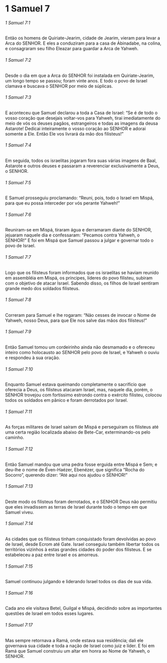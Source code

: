 # 1 Samuel 7

###### 1 Samuel 7:1

Então os homens de Quiriate-Jearim, cidade de Jearim, vieram para levar a Arca do SENHOR. E eles a conduziram para a casa de Abinadabe, na colina, e consagraram seu filho Eleazar para guardar a Arca de Yahweh.

###### 1 Samuel 7:2

Desde o dia em que a Arca do SENHOR foi instalada em Quiriate-Jearim, um longo tempo se passou; foram vinte anos. E todo o povo de Israel clamava e buscava o SENHOR por meio de súplicas.

###### 1 Samuel 7:3

E aconteceu que Samuel declarou a toda a Casa de Israel: “Se é de todo o vosso coração que desejais voltar-vos para Yahweh, tirai imediatamente do meio de vós os deuses pagãos, estrangeiros e todas as imagens da deusa Astarote! Dedicai inteiramente o vosso coração ao SENHOR e adorai somente a Ele. Então Ele vos livrará da mão dos filisteus!”

###### 1 Samuel 7:4

Em seguida, todos os israelitas jogaram fora suas várias imagens de Baal, Astarote e outros deuses e passaram a reverenciar exclusivamente a Deus, o SENHOR.

###### 1 Samuel 7:5

E Samuel prosseguiu proclamando: “Reuni, pois, todo o Israel em Mispá, para que eu possa interceder por vós perante Yahweh!”

###### 1 Samuel 7:6

Reuniram-se em Mispá, tiraram água e derramaram diante do SENHOR, jejuaram naquele dia e confessaram: “Pecamos contra Yahweh, o SENHOR!” E foi em Mispá que Samuel passou a julgar e governar todo o povo de Israel.

###### 1 Samuel 7:7

Logo que os filisteus foram informados que os israelitas se haviam reunido em assembléia em Mispá, os príncipes, líderes do povo filisteu, subiram com o objetivo de atacar Israel. Sabendo disso, os filhos de Israel sentiram grande medo dos soldados filisteus.

###### 1 Samuel 7:8

Correram para Samuel e lhe rogaram: “Não cesses de invocar o Nome de Yahweh, nosso Deus, para que Ele nos salve das mãos dos filisteus!”

###### 1 Samuel 7:9

Então Samuel tomou um cordeirinho ainda não desmamado e o ofereceu inteiro como holocausto ao SENHOR pelo povo de Israel, e Yahweh o ouviu e respondeu à sua oração.

###### 1 Samuel 7:10

Enquanto Samuel estava queimando completamente o sacrifício que oferecia a Deus, os filisteus atacaram Israel, mas, naquele dia, porém, o SENHOR trovejou com fortíssimo estrondo contra o exército filisteu, colocou todos os soldados em pânico e foram derrotados por Israel.

###### 1 Samuel 7:11

As forças militares de Israel saíram de Mispá e perseguiram os filisteus até uma certa região localizada abaixo de Bete-Car, exterminando-os pelo caminho.

###### 1 Samuel 7:12

Então Samuel mandou que uma pedra fosse erguida entre Mispá e Sem; e deu-lhe o nome de Éven-Haézer, Ebenézer, que significa “Rocha do Socorro”, querendo dizer: “Até aqui nos ajudou o SENHOR!”

###### 1 Samuel 7:13

Deste modo os filisteus foram derrotados, e o SENHOR Deus não permitiu que eles invadissem as terras de Israel durante todo o tempo em que Samuel viveu.

###### 1 Samuel 7:14

As cidades que os filisteus tinham conquistado foram devolvidas ao povo de Israel, desde Ecrom até Gate. Israel conseguiu também libertar todos os territórios vizinhos à estas grandes cidades do poder dos filisteus. E se estabeleceu a paz entre Israel e os amorreus.

###### 1 Samuel 7:15

Samuel continuou julgando e liderando Israel todos os dias de sua vida.

###### 1 Samuel 7:16

Cada ano ele visitava Betel, Guilgal e Mispá, decidindo sobre as importantes questões de Israel em todos esses lugares.

###### 1 Samuel 7:17

Mas sempre retornava a Ramá, onde estava sua residência; dali ele governava sua cidade e toda a nação de Israel como juiz e líder. E foi em Ramá que Samuel construiu um altar em honra ao Nome de Yahweh, o SENHOR.

